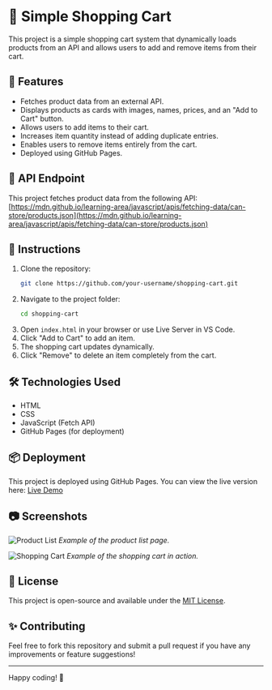 # 🛒 Simple Shopping Cart

This project is a simple shopping cart system that dynamically loads products from an API and allows users to add and remove items from their cart.

## 🚀 Features

- Fetches product data from an external API.
- Displays products as cards with images, names, prices, and an "Add to Cart" button.
- Allows users to add items to their cart.
- Increases item quantity instead of adding duplicate entries.
- Enables users to remove items entirely from the cart.
- Deployed using GitHub Pages.

## 🔗 API Endpoint

This project fetches product data from the following API:
[https://mdn.github.io/learning-area/javascript/apis/fetching-data/can-store/products.json](https://mdn.github.io/learning-area/javascript/apis/fetching-data/can-store/products.json)

## 📜 Instructions

1. Clone the repository:
   ```sh
   git clone https://github.com/your-username/shopping-cart.git
   ```
2. Navigate to the project folder:
   ```sh
   cd shopping-cart
   ```
3. Open `index.html` in your browser or use Live Server in VS Code.
4. Click "Add to Cart" to add an item.
5. The shopping cart updates dynamically.
6. Click "Remove" to delete an item completely from the cart.

## 🛠 Technologies Used

- HTML
- CSS
- JavaScript (Fetch API)
- GitHub Pages (for deployment)

## 📦 Deployment

This project is deployed using GitHub Pages. You can view the live version here:
[Live Demo](https://your-username.github.io/shopping-cart/)

## 📷 Screenshots

![Product List](./screenshots/product-list.png)
*Example of the product list page.*

![Shopping Cart](./screenshots/shopping-cart.png)
*Example of the shopping cart in action.*

## 📜 License

This project is open-source and available under the [MIT License](LICENSE).

## ✨ Contributing

Feel free to fork this repository and submit a pull request if you have any improvements or feature suggestions!

---

Happy coding! 🎉
